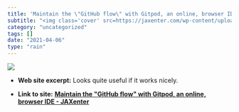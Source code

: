 ```yaml
---
title: 'Maintain the \"GitHub flow\" with Gitpod, an online, browser IDE - JAXenter'
subtitle: "<img class='cover' src=https://jaxenter.com/wp-content/uploads/2019/04/shutterstock_511437970.png>"
category: "uncategorized"
tags: []
date: "2021-04-06"
type: "rain"
---
```

<img class="cover" src=https://jaxenter.com/wp-content/uploads/2019/04/shutterstock_511437970.png>



* **Web site excerpt:** Looks quite useful if it works nicely.

* **Link to site:** **[Maintain the \"GitHub flow\" with Gitpod, an online, browser IDE - JAXenter](https://jaxenter.com/gitpod-github-ide-157678.html)**